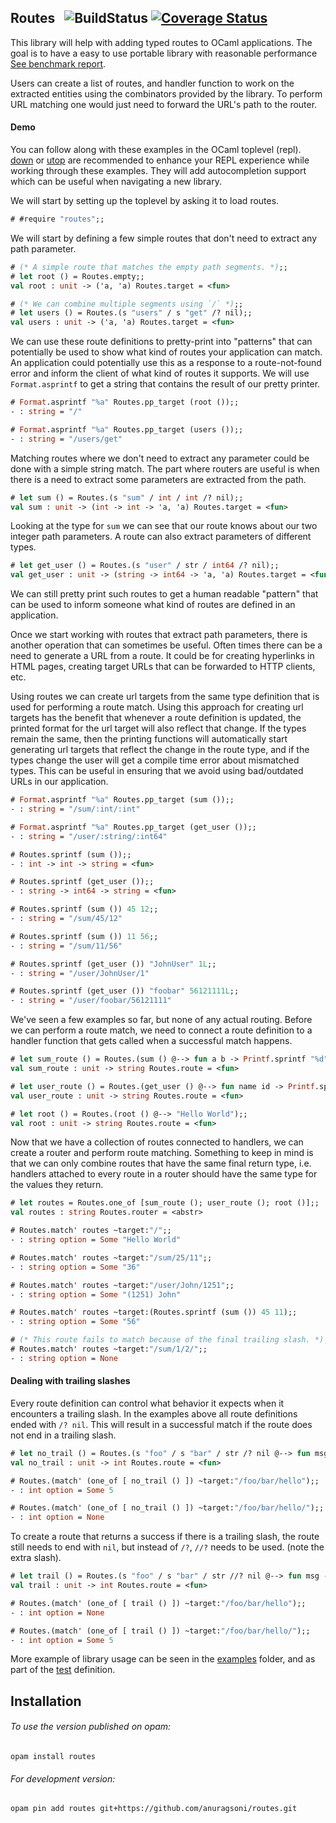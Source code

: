 ## Routes &nbsp; ![BuildStatus](https://github.com/anuragsoni/routes/workflows/RoutesTest/badge.svg) [![Coverage Status](https://coveralls.io/repos/github/anuragsoni/routes/badge.svg?branch=master)](https://coveralls.io/github/anuragsoni/routes?branch=master)

This library will help with adding typed routes to OCaml applications.
The goal is to have a easy to use portable library with
reasonable performance [See benchmark report](https://anuragsoni.github.io/routes/bench/main.html).

Users can create a list of routes, and handler function to work
on the extracted entities using the combinators provided by
the library. To perform URL matching one would just need to forward
the URL's path to the router.

#### Demo

You can follow along with these examples in the OCaml toplevel (repl).
[down](https://github.com/dbuenzli/down) or [utop](https://github.com/ocaml-community/utop) are recommended to enhance
your REPL experience while working through these examples. They will add autocompletion support
which can be useful when navigating a new library.

We will start by setting up the toplevel by asking it to load routes.

```ocaml
# #require "routes";;
```

We will start by defining a few simple routes that don't need to extract any path parameter.

```ocaml
# (* A simple route that matches the empty path segments. *);;
# let root () = Routes.empty;;
val root : unit -> ('a, 'a) Routes.target = <fun>

# (* We can combine multiple segments using `/` *);;
# let users () = Routes.(s "users" / s "get" /? nil);;
val users : unit -> ('a, 'a) Routes.target = <fun>
```

We can use these route definitions to pretty-print into "patterns" that can potentially be used
to show what kind of routes your application can match. An application could potentially use this
as a response to a route-not-found error and inform the client of what kind of routes it supports.
We will use `Format.asprintf` to get a string that contains the result of our pretty printer.

```ocaml
# Format.asprintf "%a" Routes.pp_target (root ());;
- : string = "/"

# Format.asprintf "%a" Routes.pp_target (users ());;
- : string = "/users/get"
```

Matching routes where we don't need to extract any parameter could be done with a simple string match.
The part where routers are useful is when there is a need to extract some parameters are extracted from the
path.

```ocaml
# let sum () = Routes.(s "sum" / int / int /? nil);;
val sum : unit -> (int -> int -> 'a, 'a) Routes.target = <fun>
```

Looking at the type for `sum` we can see that our route knows about our two integer path parameters.
A route can also extract parameters of different types.

```ocaml
# let get_user () = Routes.(s "user" / str / int64 /? nil);;
val get_user : unit -> (string -> int64 -> 'a, 'a) Routes.target = <fun>
```

We can still pretty print such routes to get a human readable "pattern" that can be used to inform
someone what kind of routes are defined in an application.


Once we start working with routes that extract path parameters, there is another operation that can sometimes
be useful. Often times there can be a need to generate a URL from a route. It could be for creating
hyperlinks in HTML pages, creating target URLs that can be forwarded to HTTP clients, etc.


Using routes we can create url targets from the same type definition that is used for performing a route match.
Using this approach for creating url targets has the benefit that whenever a route definition is updated,
the printed format for the url target will also reflect that change. If the types remain the same,
then the printing functions will automatically start generating url targets that
reflect the change in the route type, and if the types change the user will get a compile time error about mismatched
types. This can be useful in ensuring that we avoid using bad/outdated URLs in our application.

```ocaml
# Format.asprintf "%a" Routes.pp_target (sum ());;
- : string = "/sum/:int/:int"

# Format.asprintf "%a" Routes.pp_target (get_user ());;
- : string = "/user/:string/:int64"

# Routes.sprintf (sum ());;
- : int -> int -> string = <fun>

# Routes.sprintf (get_user ());;
- : string -> int64 -> string = <fun>

# Routes.sprintf (sum ()) 45 12;;
- : string = "/sum/45/12"

# Routes.sprintf (sum ()) 11 56;;
- : string = "/sum/11/56"

# Routes.sprintf (get_user ()) "JohnUser" 1L;;
- : string = "/user/JohnUser/1"

# Routes.sprintf (get_user ()) "foobar" 56121111L;;
- : string = "/user/foobar/56121111"
```

We've seen a few examples so far, but none of any actual routing. Before we can perform a route match,
we need to connect a route definition to a handler function that gets called when a successful match happens.

```ocaml
# let sum_route () = Routes.(sum () @--> fun a b -> Printf.sprintf "%d" (a + b));;
val sum_route : unit -> string Routes.route = <fun>

# let user_route () = Routes.(get_user () @--> fun name id -> Printf.sprintf "(%Ld) %s" id name);;
val user_route : unit -> string Routes.route = <fun>

# let root () = Routes.(root () @--> "Hello World");;
val root : unit -> string Routes.route = <fun>
```

Now that we have a collection of routes connected to handlers, we can create a router and perform route matching.
Something to keep in mind is that we can only combine routes that have the same final return type, i.e. handlers
attached to every route in a router should have the same type for the values they return.

```ocaml
# let routes = Routes.one_of [sum_route (); user_route (); root ()];;
val routes : string Routes.router = <abstr>

# Routes.match' routes ~target:"/";;
- : string option = Some "Hello World"

# Routes.match' routes ~target:"/sum/25/11";;
- : string option = Some "36"

# Routes.match' routes ~target:"/user/John/1251";;
- : string option = Some "(1251) John"

# Routes.match' routes ~target:(Routes.sprintf (sum ()) 45 11);;
- : string option = Some "56"

# (* This route fails to match because of the final trailing slash. *);;
# Routes.match' routes ~target:"/sum/1/2/";;
- : string option = None
```

#### Dealing with trailing slashes

Every route definition can control what behavior it expects when it encounters
a trailing slash. In the examples above all route definitions ended with
`/? nil`. This will result in a successful match if the route does not end in a trailing slash.

```ocaml
# let no_trail () = Routes.(s "foo" / s "bar" / str /? nil @--> fun msg -> String.length msg);;
val no_trail : unit -> int Routes.route = <fun>

# Routes.(match' (one_of [ no_trail () ]) ~target:"/foo/bar/hello");;
- : int option = Some 5

# Routes.(match' (one_of [ no_trail () ]) ~target:"/foo/bar/hello/");;
- : int option = None
```

To create a route that returns a success if there is a trailing slash, the route still needs to
end with `nil`, but instead of `/?`, `//?` needs to be used. (note the extra slash).

```ocaml
# let trail () = Routes.(s "foo" / s "bar" / str //? nil @--> fun msg -> String.length msg);;
val trail : unit -> int Routes.route = <fun>

# Routes.(match' (one_of [ trail () ]) ~target:"/foo/bar/hello");;
- : int option = None

# Routes.(match' (one_of [ trail () ]) ~target:"/foo/bar/hello/");;
- : int option = Some 5
```

More example of library usage can be seen in the [examples](https://github.com/anuragsoni/routes/tree/main/example) folder,
and as part of the [test](https://github.com/anuragsoni/routes/blob/main/test/routing_test.ml) definition.

## Installation

###### To use the version published on opam:
```
opam install routes
```

###### For development version:
```
opam pin add routes git+https://github.com/anuragsoni/routes.git
```
